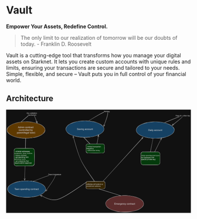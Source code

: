 # Vault

**Empower Your Assets, Redefine Control.**

> The only limit to our realization of tomorrow will be our doubts of today. - Franklin D. Roosevelt

Vault is a cutting-edge tool that transforms how you manage your digital assets on Starknet. It lets you create custom accounts with unique rules and limits, ensuring your transactions are secure and tailored to your needs. Simple, flexible, and secure – Vault puts you in full control of your financial world.

## Architecture

![Architecture](./resources/architecture.png)
